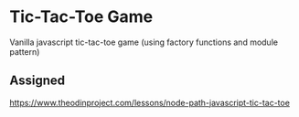 # Tic-Tac-Toe Game
Vanilla javascript tic-tac-toe game (using factory functions and module pattern)

## Assigned
https://www.theodinproject.com/lessons/node-path-javascript-tic-tac-toe
